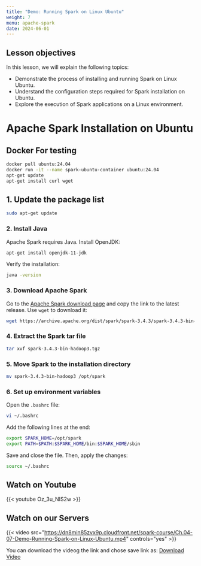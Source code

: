 ```yaml
---
title: "Demo: Running Spark on Linux Ubuntu"
weight: 7
menu: apache-spark
date: 2024-06-01
---
```



## Lesson objectives

In this lesson, we will explain the following topics:
- Demonstrate the process of installing and running Spark on Linux Ubuntu.
- Understand the configuration steps required for Spark installation on Ubuntu.
- Explore the execution of Spark applications on a Linux environment.

# Apache Spark Installation on Ubuntu

## Docker For testing
```bash
docker pull ubuntu:24.04
docker run -it --name spark-ubuntu-container ubuntu:24.04
apt-get update
apt-get install curl wget
```

## 1. Update the package list
```bash
sudo apt-get update
```

### 2. Install Java
Apache Spark requires Java. Install OpenJDK:
```bash
apt-get install openjdk-11-jdk
```
Verify the installation:
```bash
java -version
```

### 3. Download Apache Spark
Go to the [Apache Spark download page](https://spark.apache.org/downloads.html) and copy the link to the latest release. Use `wget` to download it:
```bash
wget https://archive.apache.org/dist/spark/spark-3.4.3/spark-3.4.3-bin-hadoop3.tgz
```

### 4. Extract the Spark tar file
```bash
tar xvf spark-3.4.3-bin-hadoop3.tgz
```

### 5. Move Spark to the installation directory
```bash
mv spark-3.4.3-bin-hadoop3 /opt/spark
```

### 6. Set up environment variables
Open the `.bashrc` file:
```bash
vi ~/.bashrc
```
Add the following lines at the end:
```bash
export SPARK_HOME=/opt/spark
export PATH=$PATH:$SPARK_HOME/bin:$SPARK_HOME/sbin
```
Save and close the file. Then, apply the changes:
```bash
source ~/.bashrc
```


## Watch on Youtube

{{< youtube Oz_3u_NIS2w >}}

## Watch on our Servers

{{< video src="https://dn8min85zvx9p.cloudfront.net/spark-course/Ch.04-07-Demo-Running-Spark-on-Linux-Ubuntu.mp4" controls="yes" >}}

You can download the videog the link and chose save link as: [Download Video](https://dn8min85zvx9p.cloudfront.net/spark-course/Ch.04-07-Demo-Running-Spark-on-Linux-Ubuntu.mp4)
